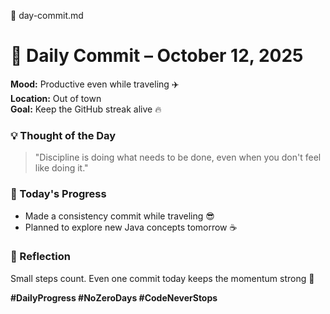 📄 day-commit.md

# 🚀 Daily Commit – October 12, 2025

**Mood:** Productive even while traveling ✈️  
**Location:** Out of town  
**Goal:** Keep the GitHub streak alive 🔥  

### 💡 Thought of the Day
> "Discipline is doing what needs to be done, even when you don't feel like doing it."

### 📘 Today's Progress
- Made a consistency commit while traveling 😎  
- Planned to explore new Java concepts tomorrow ☕  

### 🏁 Reflection
Small steps count. Even one commit today keeps the momentum strong 💪  

**#DailyProgress #NoZeroDays #CodeNeverStops**
